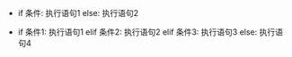 - if 条件: 
	  执行语句1
  else: 
	  执行语句2

- if 条件1: 
	  执行语句1
  elif 条件2: 
	  执行语句2
  elif 条件3: 
	  执行语句3
  else: 
	  执行语句4